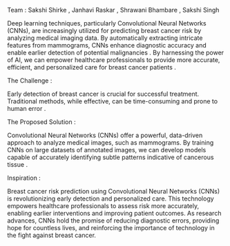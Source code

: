 Team : Sakshi Shirke , Janhavi Raskar , Shrawani Bhambare , Sakshi Singh

Deep learning techniques, particularly Convolutional Neural Networks (CNNs), are increasingly utilized for predicting breast cancer risk by analyzing medical imaging data. By automatically extracting intricate features from mammograms, CNNs enhance diagnostic accuracy and enable earlier detection of potential malignancies . By harnessing the power of AI, we can empower healthcare professionals to provide more accurate, efficient, and personalized care for breast cancer patients .

The Challenge :

Early detection of breast cancer is crucial for successful treatment. Traditional methods, while effective, can be time-consuming and prone to human error .

The Proposed Solution : 

Convolutional Neural Networks (CNNs) offer a powerful, data-driven approach to analyze medical images, such as mammograms. By training CNNs on large datasets of annotated images, we can develop models capable of accurately identifying subtle patterns indicative of cancerous tissue .

Inspiration :

Breast cancer risk prediction using Convolutional Neural Networks (CNNs) is revolutionizing early detection and personalized care. This technology empowers healthcare professionals to assess risk more accurately, enabling earlier interventions and improving patient outcomes. As research advances, CNNs hold the promise of reducing diagnostic errors, providing hope for countless lives, and reinforcing the importance of technology in the fight against breast cancer.
